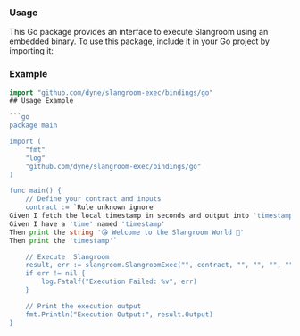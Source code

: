 

### Usage
This Go package provides an interface to execute Slangroom  using an embedded binary.
To use this package, include it in your Go project by importing it:

### Example
```go
import "github.com/dyne/slangroom-exec/bindings/go"
## Usage Example

```go
package main

import (
    "fmt"
    "log"
    "github.com/dyne/slangroom-exec/bindings/go"
)

func main() {
    // Define your contract and inputs
    contract := `Rule unknown ignore
Given I fetch the local timestamp in seconds and output into 'timestamp'
Given I have a 'time' named 'timestamp'
Then print the string '😘 Welcome to the Slangroom World 🌈'
Then print the 'timestamp'`

    // Execute  Slangroom
    result, err := slangroom.SlangroomExec("", contract, "", "", "", "")
    if err != nil {
        log.Fatalf("Execution Failed: %v", err)
    }

    // Print the execution output
    fmt.Println("Execution Output:", result.Output)
}

